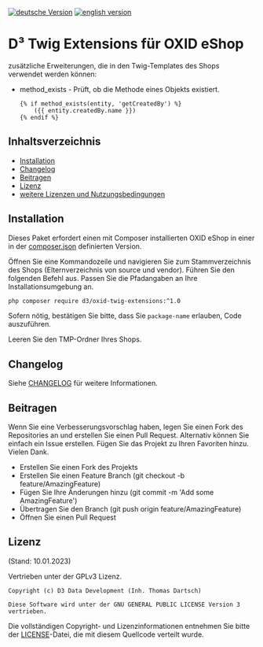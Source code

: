 [![deutsche Version](https://logos.oxidmodule.com/de2_xs.svg)](README.md)
[![english version](https://logos.oxidmodule.com/en2_xs.svg)](README.en.md)

# D³ Twig Extensions für OXID eShop

zusätzliche Erweiterungen, die in den Twig-Templates des Shops verwendet werden können:

- method_exists - Prüft, ob die Methode eines Objekts existiert.

  ```
  {% if method_exists(entity, 'getCreatedBy') %}
      ({{ entity.createdBy.name }})
  {% endif %}
  ```

## Inhaltsverzeichnis

- [Installation](#installation)
- [Changelog](#changelog)
- [Beitragen](#beitragen)
- [Lizenz](#lizenz)
- [weitere Lizenzen und Nutzungsbedingungen](#weitere-lizenzen-und-nutzungsbedingungen)

## Installation

Dieses Paket erfordert einen mit Composer installierten OXID eShop in einer in der [composer.json](composer.json) definierten Version.

Öffnen Sie eine Kommandozeile und navigieren Sie zum Stammverzeichnis des Shops (Elternverzeichnis von source und vendor). Führen Sie den folgenden Befehl aus. Passen Sie die Pfadangaben an Ihre Installationsumgebung an.


```bash
php composer require d3/oxid-twig-extensions:^1.0
```

Sofern nötig, bestätigen Sie bitte, dass Sie `package-name` erlauben, Code auszuführen.

Leeren Sie den TMP-Ordner Ihres Shops.

## Changelog

Siehe [CHANGELOG](CHANGELOG.md) für weitere Informationen.

## Beitragen

Wenn Sie eine Verbesserungsvorschlag haben, legen Sie einen Fork des Repositories an und erstellen Sie einen Pull Request. Alternativ können Sie einfach ein Issue erstellen. Fügen Sie das Projekt zu Ihren Favoriten hinzu. Vielen Dank.

- Erstellen Sie einen Fork des Projekts
- Erstellen Sie einen Feature Branch (git checkout -b feature/AmazingFeature)
- Fügen Sie Ihre Änderungen hinzu (git commit -m 'Add some AmazingFeature')
- Übertragen Sie den Branch (git push origin feature/AmazingFeature)
- Öffnen Sie einen Pull Request

## Lizenz
(Stand: 10.01.2023)

Vertrieben unter der GPLv3 Lizenz.

```
Copyright (c) D3 Data Development (Inh. Thomas Dartsch)

Diese Software wird unter der GNU GENERAL PUBLIC LICENSE Version 3 vertrieben.
```

Die vollständigen Copyright- und Lizenzinformationen entnehmen Sie bitte der [LICENSE](LICENSE.md)-Datei, die mit diesem Quellcode verteilt wurde.
